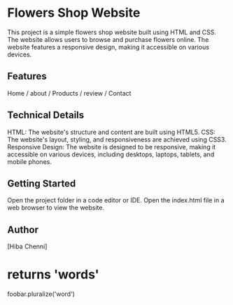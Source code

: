 # Flowers Shop Website

This project is a simple flowers shop website built using HTML and CSS. The website allows users to browse and purchase flowers online. The website features a responsive design, making it accessible on various devices.

## Features
Home / about / Products / review / Contact

## Technical Details
HTML: The website's structure and content are built using HTML5.
CSS: The website's layout, styling, and responsiveness are achieved using CSS3.
Responsive Design: The website is designed to be responsive, making it accessible on various devices, including desktops, laptops, tablets, and mobile phones.


## Getting Started
Open the project folder in a code editor or IDE.
Open the index.html file in a web browser to view the website.

## Author
[Hiba Chenni]


# returns 'words'
foobar.pluralize('word')
